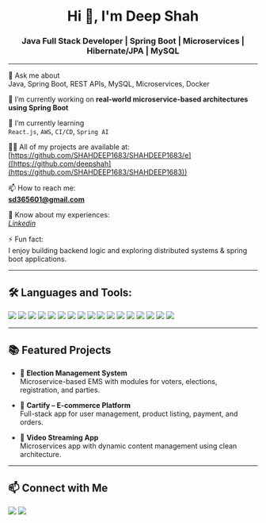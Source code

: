 <h1 align="center">Hi 👋, I'm Deep Shah</h1>
<h3 align="center">Java Full Stack Developer | Spring Boot | Microservices | Hibernate/JPA | MySQL</h3>

---

💬 Ask me about  
Java, Spring Boot, REST APIs, MySQL, Microservices, Docker

🔭 I’m currently working on **real-world microservice-based architectures using Spring Boot**

🌱 I’m currently learning  
`React.js`, `AWS`, `CI/CD`, `Spring AI`

👨‍💻 All of my projects are available at: [https://github.com/SHAHDEEP1683/SHAHDEEP1683/e]([https://github.com/deepshah](https://github.com/SHAHDEEP1683/SHAHDEEP1683))

📫 How to reach me:  
**sd365601@gmail.com**

📄 Know about my experiences:  
[*Linkedin*](https://www.linkedin.com/in/deep-shah-576756199/)

⚡ Fun fact:  
I enjoy building backend logic and exploring distributed systems & spring boot applications.

---

## 🛠️ Languages and Tools:

<p align="left">
  <img src="https://img.shields.io/badge/Java-ED8B00?style=for-the-badge&logo=java&logoColor=white"/>
  <img src="https://img.shields.io/badge/SpringBoot-6DB33F?style=for-the-badge&logo=springboot&logoColor=white"/>
  <img src="https://img.shields.io/badge/MySQL-005C84?style=for-the-badge&logo=mysql&logoColor=white"/>
  <img src="https://img.shields.io/badge/MongoDB-47A248?style=for-the-badge&logo=mongodb&logoColor=white"/>
  <img src="https://img.shields.io/badge/Maven-C71A36?style=for-the-badge&logo=apachemaven&logoColor=white"/>
  <img src="https://img.shields.io/badge/Gradle-02303A?style=for-the-badge&logo=gradle&logoColor=white"/>
  <img src="https://img.shields.io/badge/Swagger-85EA2D?style=for-the-badge&logo=swagger&logoColor=black"/>
  <img src="https://img.shields.io/badge/SonarQube-4E9BCD?style=for-the-badge&logo=sonarqube&logoColor=white"/>
  <img src="https://img.shields.io/badge/Micrometer-6DB33F?style=for-the-badge&logo=spring&logoColor=white"/>
  <img src="https://img.shields.io/badge/Docker-2496ED?style=for-the-badge&logo=docker&logoColor=white"/>
  <img src="https://img.shields.io/badge/Liquibase-2962FF?style=for-the-badge&logo=liquibase&logoColor=white"/>
  <img src="https://img.shields.io/badge/MapStruct-FF6F00?style=for-the-badge&logo=mapbox&logoColor=white"/>
  <img src="https://img.shields.io/badge/JasperReports-007396?style=for-the-badge&logo=jasperreports&logoColor=white"/>
  <img src="https://img.shields.io/badge/Postman-FF6C37?style=for-the-badge&logo=postman&logoColor=white"/>
  <img src="https://img.shields.io/badge/IntelliJIDEA-000000?style=for-the-badge&logo=intellijidea&logoColor=white"/>
  <img src="https://img.shields.io/badge/Git-F05032?style=for-the-badge&logo=git&logoColor=white"/>
  <img src="https://img.shields.io/badge/GitHub-181717?style=for-the-badge&logo=github&logoColor=white"/>
</p>


---

## 📚 Featured Projects

- 🔹 **Election Management System**  
  Microservice-based EMS with modules for voters, elections, registration, and parties.

- 🔹 **Cartify – E-commerce Platform**  
  Full-stack app for user management, product listing, payment, and orders.

- 🔹 **Video Streaming App**  
  Microservices app with dynamic content management using clean architecture.

---

## 📫 Connect with Me

<p align="left">
  <a href="mailto:https://deeportfolio16.netlify.app/"><img src="https://img.shields.io/badge/Gmail-D14836?style=for-the-badge&logo=gmail&logoColor=white" /></a>
  <a href="https://www.linkedin.com/in/deep-shah-576756199"><img src="https://img.shields.io/badge/LinkedIn-0A66C2?style=for-the-badge&logo=linkedin&logoColor=white" /></a>
</p>
